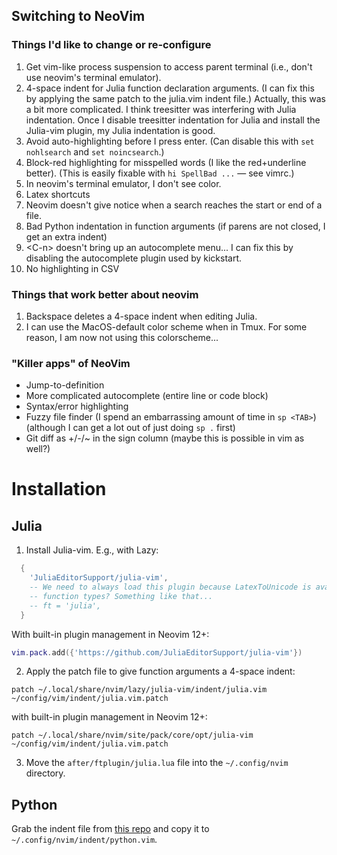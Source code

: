 ## Switching to NeoVim

### Things I'd like to change or re-configure

1. Get vim-like process suspension to access parent terminal
   (i.e., don't use neovim's terminal emulator).
2. 4-space indent for Julia function declaration arguments.
   (I can fix this by applying the same patch to the julia.vim indent file.)
   Actually, this was a bit more complicated. I think treesitter was interfering
   with Julia indentation. Once I disable treesitter indentation for Julia
   and install the Julia-vim plugin, my Julia indentation is good.
3. Avoid auto-highlighting before I press enter.
   (Can disable this with `set nohlsearch` and `set noincsearch`.)
4. Block-red highlighting for misspelled words (I like the red+underline better).
   (This is easily fixable with `hi SpellBad ...` &mdash; see vimrc.)
5. In neovim's terminal emulator, I don't see color.
6. Latex shortcuts
7. Neovim doesn't give notice when a search reaches the start or end of a file.
8. Bad Python indentation in function arguments (if parens are not closed, I get
   an extra indent)
9. \<C-n\> doesn't bring up an autocomplete menu...
   I can fix this by disabling the autocomplete plugin used by kickstart.
10. No highlighting in CSV

### Things that work better about neovim

1. Backspace deletes a 4-space indent when editing Julia.
2. I can use the MacOS-default color scheme when in Tmux.
   For some reason, I am now not using this colorscheme...

### "Killer apps" of NeoVim

- Jump-to-definition
- More complicated autocomplete (entire line or code block)
- Syntax/error highlighting
- Fuzzy file finder (I spend an embarrassing amount of time in `sp <TAB>`)
  (although I can get a lot out of just doing `sp .` first)
- Git diff as +/-/~ in the sign column (maybe this is possible in vim as well?)

# Installation

## Julia

1. Install Julia-vim. E.g., with Lazy:
```lua
  {
    'JuliaEditorSupport/julia-vim',
    -- We need to always load this plugin because LatexToUnicode is available from other
    -- function types? Something like that...
    -- ft = 'julia',
  }
```
With built-in plugin management in Neovim 12+:
```lua
vim.pack.add({'https://github.com/JuliaEditorSupport/julia-vim'})
```

2. Apply the patch file to give function arguments a 4-space indent:
```
patch ~/.local/share/nvim/lazy/julia-vim/indent/julia.vim ~/config/vim/indent/julia.vim.patch
```
with built-in plugin management in Neovim 12+:
```
patch ~/.local/share/nvim/site/pack/core/opt/julia-vim ~/config/vim/indent/julia.vim.patch
```

3. Move the `after/ftplugin/julia.lua` file into the `~/.config/nvim` directory.

## Python

Grab the indent file from
[this repo](https://github.com/jeetsukumaran/vim-python-indent-black/tree/main/indent)
and copy it to `~/.config/nvim/indent/python.vim`.
